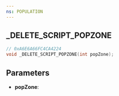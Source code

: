 ```yaml
---
ns: POPULATION
---
```

## _DELETE_SCRIPT_POPZONE

```c
// 0xA6E6A66FC4CA4224
void _DELETE_SCRIPT_POPZONE(int popZone);
```

## Parameters
* **popZone**:
